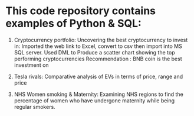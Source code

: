 # This code repository contains examples of Python & SQL:

1. Cryptocurrency portfolio:
Uncovering the best cryptocurrency to invest in:
Imported the web link to Excel, convert to csv then import into MS SQL server.
Used DML to Produce a scatter chart showing the top performing cryptocurrencies
Recommendation : BNB coin is the best investment on 

2. Tesla rivals:
Comparative analysis of EVs in terms of price, range and price

3. NHS Women smoking & Maternity:
Examining NHS regions to find the percentage of women who have undergone 
maternity while being regular smokers.
